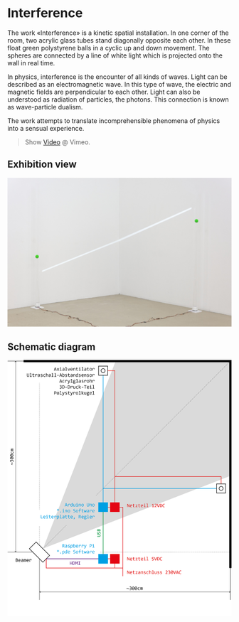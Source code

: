 # Interference

The work «Interference» is a kinetic spatial installation. In one corner of the room, two acrylic glass tubes stand diagonally opposite each other. In these float green polystyrene balls in a cyclic up and down movement. The spheres are connected by a line of white light which is projected onto the wall in real time.

In physics, interference is the encounter of all kinds of waves. Light can be described as an electromagnetic wave. In this type of wave, the electric and magnetic fields are perpendicular to each other. Light can also be understood as radiation of particles, the photons. This connection is known as wave-particle dualism.

The work attempts to translate incomprehensible phenomena of physics into a sensual experience.

> Show [Video](https://vimeo.com/262340615) @ Vimeo.

## Exhibition view

![capture](https://github.com/herdav/interference/blob/master/interference-exhibition.jpg)

## Schematic diagram

![capture](https://github.com/herdav/interference/blob/master/interference-schema.jpg)
